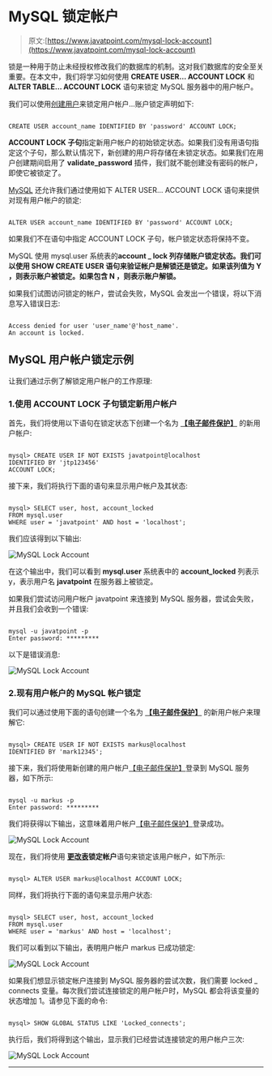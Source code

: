 # MySQL 锁定帐户

> 原文:[https://www.javatpoint.com/mysql-lock-account](https://www.javatpoint.com/mysql-lock-account)

锁是一种用于防止未经授权修改我们的数据库的机制。这对我们数据库的安全至关重要。在本文中，我们将学习如何使用 **CREATE USER… ACCOUNT LOCK** 和 **ALTER TABLE… ACCOUNT LOCK** 语句来锁定 MySQL 服务器中的用户帐户。

我们可以使用[创建用户](https://www.javatpoint.com/mysql-create-user)来锁定用户帐户...账户锁定声明如下:

```

CREATE USER account_name IDENTIFIED BY 'password' ACCOUNT LOCK;

```

**ACCOUNT LOCK 子句**指定新用户帐户的初始锁定状态。如果我们没有用语句指定这个子句，那么默认情况下，新创建的用户将存储在未锁定状态。如果我们在用户创建期间启用了 **validate_password** 插件，我们就不能创建没有密码的帐户，即使它被锁定了。

[MySQL](https://www.javatpoint.com/mysql-tutorial) 还允许我们通过使用如下 ALTER USER… ACCOUNT LOCK 语句来提供对现有用户帐户的锁定:

```

ALTER USER account_name IDENTIFIED BY 'password' ACCOUNT LOCK;

```

如果我们不在语句中指定 ACCOUNT LOCK 子句，帐户锁定状态将保持不变。

MySQL 使用 mysql.user 系统表的**account _ lock 列存储账户锁定状态。我们可以使用 **SHOW CREATE USER** 语句来验证帐户是解锁还是锁定。如果该列值为 **Y** ，则表示账户被锁定。如果包含 **N** ，则表示账户解锁。**

如果我们试图访问锁定的帐户，尝试会失败，MySQL 会发出一个错误，将以下消息写入错误日志:

```

Access denied for user 'user_name'@'host_name'.
An account is locked. 

```

## MySQL 用户帐户锁定示例

让我们通过示例了解锁定用户帐户的工作原理:

### 1.使用 ACCOUNT LOCK 子句锁定新用户帐户

首先，我们将使用以下语句在锁定状态下创建一个名为 **[【电子邮件保护】](/cdn-cgi/l/email-protection)** 的新用户帐户:

```

mysql> CREATE USER IF NOT EXISTS javatpoint@localhost 
IDENTIFIED BY 'jtp123456'
ACCOUNT LOCK;  

```

接下来，我们将执行下面的语句来显示用户帐户及其状态:

```

mysql> SELECT user, host, account_locked
FROM mysql.user
WHERE user = 'javatpoint' AND host = 'localhost';

```

我们应该得到以下输出:

![MySQL Lock Account](../Images/1879d26062baed4ce109c40d9e8ac3cc.png)

在这个输出中，我们可以看到 **mysql.user** 系统表中的 **account_locked** 列表示 y，表示用户名 **javatpoint** 在服务器上被锁定。

如果我们尝试访问用户帐户 javatpoint 来连接到 MySQL 服务器，尝试会失败，并且我们会收到一个错误:

```

mysql -u javatpoint -p
Enter password: *********

```

以下是错误消息:

![MySQL Lock Account](../Images/09c2b29d58a90e5204ae97147757cc0b.png)

### 2.现有用户帐户的 MySQL 帐户锁定

我们可以通过使用下面的语句创建一个名为 **[【电子邮件保护】](/cdn-cgi/l/email-protection)** 的新用户帐户来理解它:

```

mysql> CREATE USER IF NOT EXISTS markus@localhost 
IDENTIFIED BY 'mark12345';  

```

接下来，我们将使用新创建的用户帐户[【电子邮件保护】](/cdn-cgi/l/email-protection)登录到 MySQL 服务器，如下所示:

```

mysql -u markus -p
Enter password: *********

```

我们将获得以下输出，这意味着用户帐户[【电子邮件保护】](/cdn-cgi/l/email-protection)登录成功。

![MySQL Lock Account](../Images/db63c5fde89a6530d0570724645bc2d7.png)

现在，我们将使用 **[更改表](https://www.javatpoint.com/mysql-alter-table)锁定帐户**语句来锁定该用户帐户，如下所示:

```

mysql> ALTER USER markus@localhost ACCOUNT LOCK;

```

同样，我们将执行下面的语句来显示用户状态:

```

mysql> SELECT user, host, account_locked
FROM mysql.user
WHERE user = 'markus' AND host = 'localhost';

```

我们可以看到以下输出，表明用户帐户 markus 已成功锁定:

![MySQL Lock Account](../Images/bbcc8e0d028673c74c64a38ca8ab6068.png)

如果我们想显示锁定帐户连接到 MySQL 服务器的尝试次数，我们需要 locked _ connects 变量。每次我们尝试连接锁定的用户帐户时，MySQL 都会将该变量的状态增加 1。请参见下面的命令:

```

mysql> SHOW GLOBAL STATUS LIKE 'Locked_connects';

```

执行后，我们将得到这个输出，显示我们已经尝试连接锁定的用户帐户三次:

![MySQL Lock Account](../Images/98d0d2bdf858c6e9dd1b5e57bd5680e9.png)

* * *